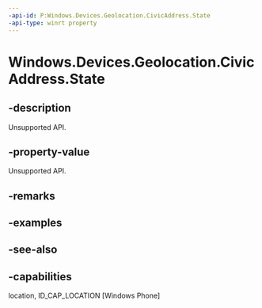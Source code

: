----api-id: P:Windows.Devices.Geolocation.CivicAddress.State
-api-type: winrt property
---<!-- Property syntaxpublic string State { get; }--># Windows.Devices.Geolocation.CivicAddress.State## -descriptionUnsupported API.## -property-valueUnsupported API.## -remarks## -examples## -see-also## -capabilitieslocation, ID_CAP_LOCATION [Windows Phone]
